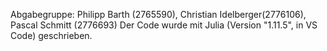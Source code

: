 Abgabegruppe: Philipp Barth (2765590), Christian Idelberger(2776106), Pascal Schmitt (2776693)
Der Code wurde mit Julia (Version "1.11.5", in VS Code) geschrieben.

